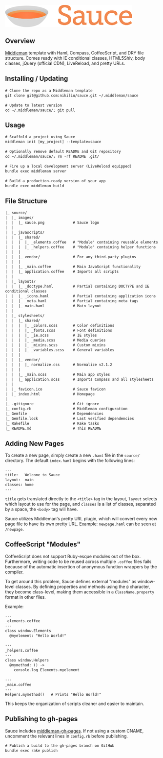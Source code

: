 ![Sauce](source/images/sauce.png?raw=true)

## Overview

[Middleman](http://middlemanapp.com/) template with Haml, Compass, CoffeeScript,
and DRY file structure. Comes ready with IE conditional classes, HTML5Shiv, body
classes, jQuery (official CDN), LiveReload, and pretty URLs.


## Installing / Updating

    # Clone the repo as a Middleman template
    git clone git@github.com:nikiliu/sauce.git ~/.middleman/sauce

    # Update to latest version
    cd ~/.middleman/sauce/; git pull


## Usage

    # Scaffold a project using Sauce
    middleman init [my_project] --template=sauce

    # Optionally remove default README and Git repository
    cd ~/.middleman/sauce/; rm -rf README .git/

    # Fire up a local development server (LiveReload equipped)
    bundle exec middleman server

    # Build a production-ready version of your app
    bundle exec middleman build


## File Structure

    |_ source/
    |  |_ images/
    |  |  |_ sauce.png             # Sauce logo
    |  |
    |  |_ javascripts/
    |  |  |_ shared/
    |  |  |  |_ _elements.coffee   # "Module" containing reusable elements
    |  |  |  |_ _helpers.coffee    # "Module" containing helper functions
    |  |  |
    |  |  |_ vendor/               # For any third-party plugins
    |  |  |
    |  |  |_ _main.coffee          # Main JavaScript functionality
    |  |  |_ application.coffee    # Imports all scripts
    |  |
    |  |_ layouts/
    |  |  |_ _doctype.haml         # Partial containing DOCTYPE and IE conditional classes
    |  |  |_ _icons.haml           # Partial containing application icons
    |  |  |_ _meta.haml            # Partial containing meta tags
    |  |  |_ main.haml             # Main layout
    |  |
    |  |_ stylesheets/
    |  |  |_ shared/
    |  |  |  |_ _colors.scss       # Color definitions
    |  |  |  |_ _fonts.scss        # Font definitions
    |  |  |  |_ _ie.scss           # IE styles
    |  |  |  |_ _media.scss        # Media queries
    |  |  |  |_ _mixins.scss       # Custom mixins
    |  |  |  |_ _variables.scss    # General variables
    |  |  |
    |  |  |_ vendor/
    |  |  |  |_ normalize.css      # Normalize v2.1.2
    |  |  |
    |  |  |_ _main.scss            # Main app styles
    |  |  |_ application.scss      # Imports Compass and all stylesheets
    |  |
    |  |_ favicon.ico              # Sauce favicon
    |  |_ index.html               # Homepage
    |
    |_ .gitignore                  # Git ignore
    |_ config.rb                   # Middleman configuration
    |_ Gemfile                     # Dependencies
    |_ Gemfile.lock                # Last verified dependencies
    |_ Rakefile                    # Rake tasks
    |_ README.md                   # This README


## Adding New Pages

To create a new page, simply create a new `.haml` file in the `source/` directory. The
default `index.haml` begins with the following lines:

    ---
    title:   Welcome to Sauce
    layout:  main
    classes: home
    ---

`title` gets translated directly to the `<title>` tag in the layout, `layout` selects
which layout to use for the page, and `classes` is a list of classes, separated by a
space, the `<body>` tag will have.

Sauce utilizes Middleman's pretty URL plugin, which will convert every new page file to
have its own pretty URL. Example: `newpage.haml` can be seen at `/newpage`.


## CoffeeScript "Modules"

CoffeeScript does not support Ruby-esque modules out of the box. Furthermore, writing
code to be reused across multiple `.coffee` files fails because of the automatic
insertion of anonymous function wrappers by the compiler.

To get around this problem, Sauce defines external "modules" as window-level classes.
By defining properties and methods using the `@` character, they become class-level,
making them accessible in a `ClassName.property` format in other files.

Example:

    ---
    _elements.coffee
    ---
    class window.Elements
      @myelement: "Hello World!"

    ---
    _helpers.coffee
    ---
    class window.Helpers
      @mymethod: () ->
        console.log Elements.myelement

    ---
    _main.coffee
    ---
    Helpers.mymethod()   # Prints "Hello World!"

This keeps the organization of scripts cleaner and easier to maintain.


## Publishing to gh-pages

Sauce includes [middleman-gh-pages](https://github.com/neo/middleman-gh-pages). If not using
a custom CNAME, uncomment the relevant lines in `config.rb` before publishing.

    # Publish a build to the gh-pages branch on GitHub
    bundle exec rake publish
